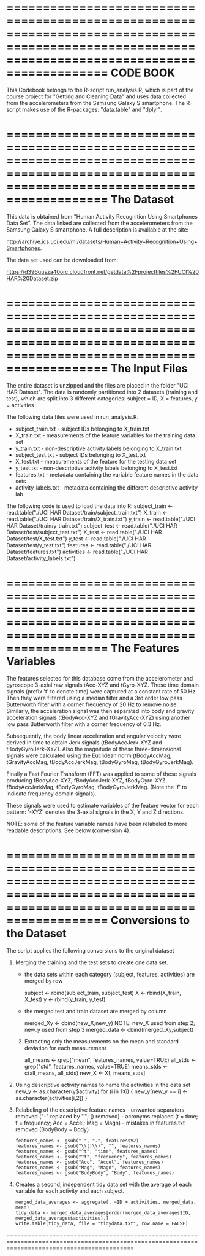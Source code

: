 ================================================================================================================================================
CODE BOOK
================================================================================================================================================
This Codebook belongs to the R-script run_analysis.R, which is part of the course project for "Getting and Cleaning Data" and uses data 
collected from the accelerometers from the Samsung Galaxy S smartphone. The R-script makes use of the R-packages: "data.table" and "dplyr". 

================================================================================================================================================
The Dataset
================================================================================================================================================
This data is obtained from "Human Activity Recognition Using Smartphones Data Set". The data linked are collected from the accelerometers from 
the Samsung Galaxy S smartphone. A full description is available at the site:

http://archive.ics.uci.edu/ml/datasets/Human+Activity+Recognition+Using+Smartphones.

The data set used can be downloaded from:

https://d396qusza40orc.cloudfront.net/getdata%2Fprojectfiles%2FUCI%20HAR%20Dataset.zip

================================================================================================================================================
The Input Files
================================================================================================================================================
The entire dataset is unzipped and the files are placed in the folder "UCI HAR Dataset". The data is randomly partitioned into 2 datasets 
(training and test), which are split into 3 different categories: subject = ID, X = features, y = activities

The following data files were used in run_analysis.R:

* subject_train.txt 	-	subject IDs belonging to X_train.txt
* X_train.txt 			-	measurements of the feature variables for the training data set
* y_train.txt 			-	non-descriptive activity labels belonging to X_train.txt
* subject_test.txt 		-	subject IDs belonging to X_test.txt
* X_test.txt 			-	measurements of the feature for the testing data set
* y_test.txt 			-	non-descriptive activity labels belonging to X_test.txt
* features.txt 			-	metadata containing the variable feature names in the data sets
* activity_labels.txt	-	metadata containing the different descriptive activity lab

The following code is used to load the data into R:
		subject_train <- read.table("./UCI HAR Dataset/train/subject_train.txt")
		X_train <- read.table("./UCI HAR Dataset/train/X_train.txt")
		y_train <- read.table("./UCI HAR Dataset/train/y_train.txt")
		subject_test <- read.table("./UCI HAR Dataset/test/subject_test.txt")
		X_test <- read.table("./UCI HAR Dataset/test/X_test.txt")
		y_test <- read.table("./UCI HAR Dataset/test/y_test.txt")
		features <- read.table("./UCI HAR Dataset/features.txt")
		activities <- read.table("./UCI HAR Dataset/activity_labels.txt")

================================================================================================================================================
The Features Variables
================================================================================================================================================
The features selected for this database come from the accelerometer and gyroscope 3-axial raw signals tAcc-XYZ and tGyro-XYZ. These time domain 
signals (prefix 't' to denote time) were captured at a constant rate of 50 Hz. Then they were filtered using a median filter and a 3rd order low 
pass Butterworth filter with a corner frequency of 20 Hz to remove noise. Similarly, the acceleration signal was then separated into body and 
gravity acceleration signals (tBodyAcc-XYZ and tGravityAcc-XYZ) using another low pass Butterworth filter with a corner frequency of 0.3 Hz.

Subsequently, the body linear acceleration and angular velocity were derived in time to obtain Jerk signals (tBodyAccJerk-XYZ and
tBodyGyroJerk-XYZ). Also the magnitude of these three-dimensional signals were calculated using the Euclidean norm (tBodyAccMag, tGravityAccMag, tBodyAccJerkMag, tBodyGyroMag, tBodyGyroJerkMag).

Finally a Fast Fourier Transform (FFT) was applied to some of these signals producing fBodyAcc-XYZ, fBodyAccJerk-XYZ, fBodyGyro-XYZ, 
fBodyAccJerkMag, fBodyGyroMag, fBodyGyroJerkMag. (Note the 'f' to indicate frequency domain signals).

These signals were used to estimate variables of the feature vector for each pattern:
'-XYZ' denotes the 3-axial signals in the X, Y and Z directions.

NOTE: some of the feature variable names have been relabeled to more readable descriptions. See below (conversion 4).

================================================================================================================================================
Conversions to the Dataset
================================================================================================================================================
The script applies the following conversions to the original dataset
 1. Merging the training and the test sets to create one data set.
	- the data sets within each category (subject, features, activities) are merged by row
	
		subject <- rbind(subject_train, subject_test)
		X <- rbind(X_train, X_test)
		y <- rbind(y_train, y_test)

	- the merged test and train dataset are merged by column
	
		merged_Xy <- cbind(new_X,new_y) 				NOTE: new_X used from step 2; new_y used from step 3
		merged_data <- cbind(merged_Xy,subject)
	
	 2. Extracting only the measurements on the mean and standard deviation for each measurement
 
		all_means <- grep("mean", features_names, value=TRUE)
		all_stds <- grep("std", features_names, value=TRUE)
		means_stds <- c(all_means, all_stds)
		new_X <- X[, means_stds]
 
 3. Using descriptive activity names to name the activities in the data set 
		new_y <- as.character(y$activity)
		for (i in 1:6) {
		new_y[new_y == i] <- as.character(activities[i,2])
		}
 
 4. Relabeling of the descriptive feature names
		- unwanted separators removed ("-" replaced by "."; () removed)
		- acronyms replaced (t = time; f = frequency; Acc = Accel; Mag = Magn) 
		- mistakes in features.txt removed (BodyBody = Body)
		
		features_names <- gsub("-", ".", features$V2)
		features_names <- gsub("\\(|\\)", "", features_names)
		features_names <- gsub("^t", "time", features_names)
		features_names <- gsub("^f", "frequency", features_names)
		features_names <- gsub("Acc", "Accel", features_names)
		features_names <- gsub("Mag", "Magn", features_names)
		features_names <- gsub("BodyBody", "Body", features_names)
		
 5. Creates a second, independent tidy data set with the average of each variable for each activity and each subject.
	
		merged_data_averages <- aggregate(. ~ID + activities, merged_data, mean)
		tidy_data <- merged_data_averages[order(merged_data_averages$ID, merged_data_averages$activities),]
		write.table(tidy_data, file = "tidydata.txt", row.name = FALSE)
================================================================================================================================================
		

